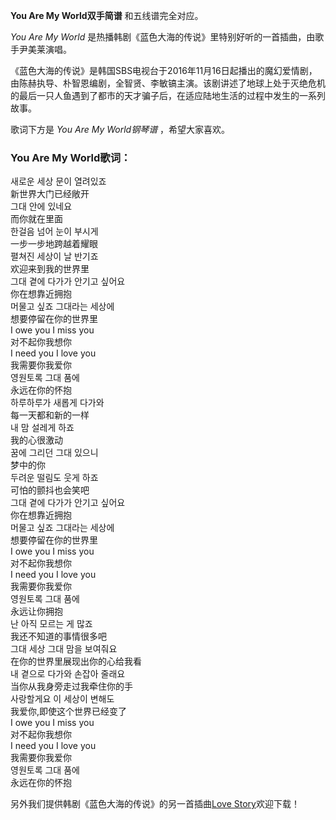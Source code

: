 

**You Are My World双手简谱** 和五线谱完全对应。

_You Are My World_ 是热播韩剧《蓝色大海的传说》里特别好听的一首插曲，由歌手尹美莱演唱。

《蓝色大海的传说》是韩国SBS电视台于2016年11月16日起播出的魔幻爱情剧，由陈赫执导、朴智恩编剧，全智贤、李敏镐主演。该剧讲述了地球上处于灭绝危机的最后一只人鱼遇到了都市的天才骗子后，在适应陆地生活的过程中发生的一系列故事。

歌词下方是 _You Are My World钢琴谱_ ，希望大家喜欢。

### You Are My World歌词：

새로운 세상 문이 열려있죠  
新世界大门已经敞开  
그대 안에 있네요  
而你就在里面  
한걸음 넘어 눈이 부시게  
一步一步地跨越着耀眼  
펼쳐진 세상이 날 반기죠  
欢迎来到我的世界里  
그대 곁에 다가가 안기고 싶어요  
你在想靠近拥抱  
머물고 싶죠 그대라는 세상에  
想要停留在你的世界里  
I owe you I miss you  
对不起你我想你  
I need you I love you  
我需要你我爱你  
영원토록 그대 품에  
永远在你的怀抱  
하루하루가 새롭게 다가와  
每一天都和新的一样  
내 맘 설레게 하죠  
我的心很激动  
꿈에 그리던 그대 있으니  
梦中的你  
두려운 떨림도 웃게 하죠  
可怕的颤抖也会笑吧  
그대 곁에 다가가 안기고 싶어요  
你在想靠近拥抱  
머물고 싶죠 그대라는 세상에  
想要停留在你的世界里  
I owe you I miss you  
对不起你我想你  
I need you I love you  
我需要你我爱你  
영원토록 그대 품에  
永远让你拥抱  
난 아직 모르는 게 많죠  
我还不知道的事情很多吧  
그대 세상 그대 맘을 보여줘요  
在你的世界里展现出你的心给我看  
내 곁으로 다가와 손잡아 줄래요  
当你从我身旁走过我牵住你的手  
사랑할게요 이 세상이 변해도  
我爱你,即使这个世界已经变了  
I owe you I miss you  
对不起你我想你  
I need you I love you  
我需要你我爱你  
영원토록 그대 품에  
永远在你的怀抱

另外我们提供韩剧《蓝色大海的传说》的另一首插曲[Love Story](Music-7302-Love-Story-韩剧-蓝色大海的传说-OST.html
"Love Story")欢迎下载！

